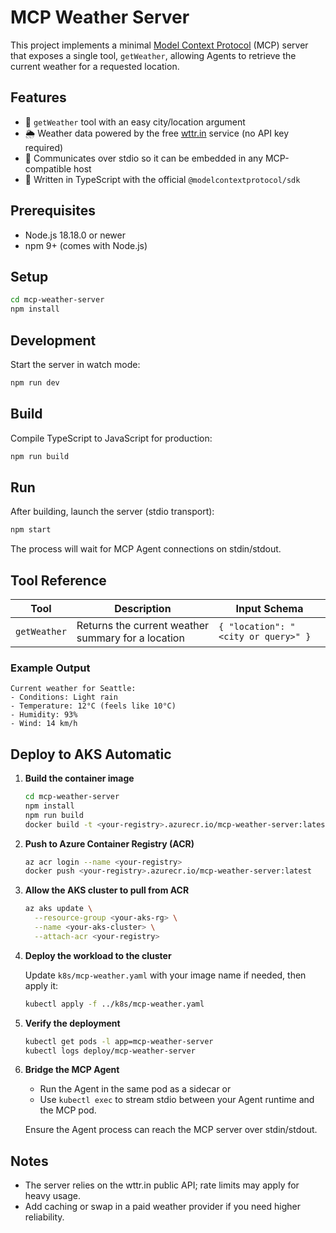 # MCP Weather Server

This project implements a minimal [Model Context Protocol](https://modelcontextprotocol.io/) (MCP) server that exposes a single tool, `getWeather`, allowing Agents to retrieve the current weather for a requested location.

## Features

- 🧰 `getWeather` tool with an easy city/location argument
- 🌦️ Weather data powered by the free [wttr.in](https://wttr.in) service (no API key required)
- 🔌 Communicates over stdio so it can be embedded in any MCP-compatible host
- 🧱 Written in TypeScript with the official `@modelcontextprotocol/sdk`

## Prerequisites

- Node.js 18.18.0 or newer
- npm 9+ (comes with Node.js)

## Setup

```bash
cd mcp-weather-server
npm install
```

## Development

Start the server in watch mode:

```bash
npm run dev
```

## Build

Compile TypeScript to JavaScript for production:

```bash
npm run build
```

## Run

After building, launch the server (stdio transport):

```bash
npm start
```

The process will wait for MCP Agent connections on stdin/stdout.

## Tool Reference

| Tool | Description | Input Schema |
|------|-------------|--------------|
| `getWeather` | Returns the current weather summary for a location | `{ "location": "<city or query>" }` |

### Example Output

```
Current weather for Seattle:
- Conditions: Light rain
- Temperature: 12°C (feels like 10°C)
- Humidity: 93%
- Wind: 14 km/h
```

## Deploy to AKS Automatic

1. **Build the container image**

	```bash
	cd mcp-weather-server
	npm install
	npm run build
	docker build -t <your-registry>.azurecr.io/mcp-weather-server:latest .
	```

2. **Push to Azure Container Registry (ACR)**

	```bash
	az acr login --name <your-registry>
	docker push <your-registry>.azurecr.io/mcp-weather-server:latest
	```

3. **Allow the AKS cluster to pull from ACR**

	```bash
	az aks update \
	  --resource-group <your-aks-rg> \
	  --name <your-aks-cluster> \
	  --attach-acr <your-registry>
	```

4. **Deploy the workload to the cluster**

	Update `k8s/mcp-weather.yaml` with your image name if needed, then apply it:

	```bash
	kubectl apply -f ../k8s/mcp-weather.yaml
	```

5. **Verify the deployment**

	```bash
	kubectl get pods -l app=mcp-weather-server
	kubectl logs deploy/mcp-weather-server
	```

6. **Bridge the MCP Agent**

	- Run the Agent in the same pod as a sidecar or
	- Use `kubectl exec` to stream stdio between your Agent runtime and the MCP pod.
   
	Ensure the Agent process can reach the MCP server over stdin/stdout.

## Notes

- The server relies on the wttr.in public API; rate limits may apply for heavy usage.
- Add caching or swap in a paid weather provider if you need higher reliability.
